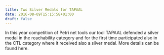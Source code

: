 ```yaml
---
title: Two Silver Medals for TAPAAL
date: 2016-08-09T15:15:58+01:00
draft: false
---
```


In this year competition of Petri net tools our tool TAPAAL defended a silver medal in the reachability category and for the first time participated also in the CTL category where it received also a silver medal. More details can be found here.
